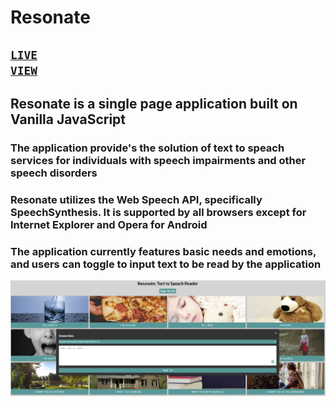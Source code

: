 # Resonate 
## <code>[LIVE VIEW](https://resonate-text-to-speech.netlify.app/)</code>
## Resonate is a single page application built on Vanilla JavaScript
### The application provide's the solution of text to speach services for individuals with speech impairments and other speech disorders
### Resonate utilizes the Web Speech API, specifically SpeechSynthesis. It is supported by all browsers except for Internet Explorer and Opera for Android
### The application currently features basic needs and emotions, and users can toggle to input text to be read by the application
![](img/Resonate.PNG)
